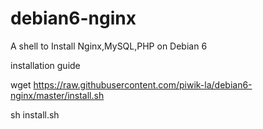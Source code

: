 debian6-nginx
=============

A shell to Install Nginx,MySQL,PHP on Debian 6

installation guide


wget https://raw.githubusercontent.com/piwik-la/debian6-nginx/master/install.sh

sh install.sh
